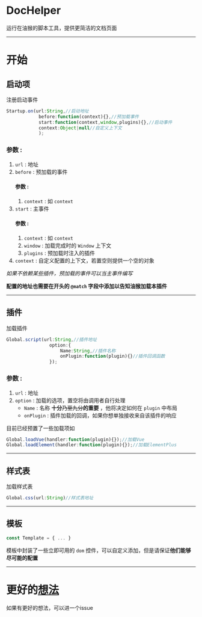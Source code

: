 # DocHelper
运行在油猴的脚本工具，提供更简洁的文档页面

---
# 开始
## 启动项
注册启动事件
``` js
Startup.on(url:String,//启动地址
            before:function(context){},//预加载事件
            start:function(context,window,plugins){},//启动事件
            context:Object|null//自定义上下文
            );
```
### 参数 :
1. `url` : 地址   
2. `before` : 预加载的事件  
    #### 参数 :
    1. `context` : 如 `context`
3. `start` : 主事件   
    #### 参数 :
    1. `context` : 如 `context`   
    2. `window` : 加载完成时的 `Window` 上下文   
    3. `plugins` : 预加载时注入的插件
4. `context` : 自定义配置的上下文，若置空则提供一个空的对象

*如果不依赖某些插件，预加载的事件可以当主事件编写*

**配置的地址也需要在开头的 `@match` 字段中添加以告知油猴加载本插件**

---


## 插件
加载插件
``` ts
Global.script(url:String,//插件地址
                option:{
                    Name:String,//插件名称
                    onPlugin:function(plugin){}//插件回调函数
                });
```
### 参数 :
1. `url` : 地址   
2. `option` : 加载的选项，置空将由调用者自行处理   
    + `Name` : 名称 **十分**~~乃至九分~~**的重要** ，他将决定如何在 `plugin` 中布局
    + `onPlugin` : 插件加载的回调，如果你想单独接收来自该插件的响应

目前已经预置了一些加载项如
``` js
Global.loadVue(handler:function(plugin){});//加载Vue
Global.loadElement(handler:function(plugin){});//加载ElementPlus
```

---
## 样式表
加载样式表
``` js
Global.css(url:String)//样式表地址
```
---
## 模板
``` js
const Template = { ... }
```
模板中封装了一些立即可用的 `dom` 控件，可以自定义添加，但是请保证**他们能够尽可能的配置**

---

# 更好的[想法]()
如果有更好的想法，可以进一个issue